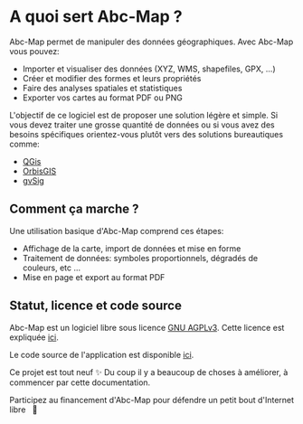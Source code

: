 <a name="features"></a>

# A quoi sert Abc-Map ?

Abc-Map permet de manipuler des données géographiques. Avec Abc-Map vous pouvez:

- Importer et visualiser des données (XYZ, WMS, shapefiles, GPX, ...)
- Créer et modifier des formes et leurs propriétés
- Faire des analyses spatiales et statistiques
- Exporter vos cartes au format PDF ou PNG

L'objectif de ce logiciel est de proposer une solution légère et simple. Si vous devez traiter une grosse
quantité de données ou si vous avez des besoins spécifiques orientez-vous plutôt vers des solutions bureautiques
comme:

- <a href="https://www.qgis.org/" target='_blank'>QGis</a>
- <a href="http://orbisgis.org/" target='_blank'>OrbisGIS</a>
- <a href="http://www.gvsig.com" target='_blank'>gvSig</a>

## Comment ça marche ?

Une utilisation basique d'Abc-Map comprend ces étapes:

- Affichage de la carte, import de données et mise en forme
- Traitement de données: symboles proportionnels, dégradés de couleurs, etc ...
- Mise en page et export au format PDF

## Statut, licence et code source

Abc-Map est un logiciel libre sous licence <a target='_blank' href='https://www.gnu.org/licenses/agpl-3.0.html'>GNU AGPLv3</a>. Cette licence est expliquée <a target='_blank' href='https://www.gnu.org/licenses/quick-guide-gplv3.fr.html'>ici</a>.

Le code source de l'application est disponible <a target='_blank' href='https://gitlab.com/abc-map/abc-map'>ici</a>.

<div class='alert alert-info my-3'>
  <p class="m-3">Ce projet est tout neuf ✨ Du coup il y a beaucoup de choses à améliorer, à commencer par cette documentation.</p>

  <a class='btn btn-link' onclick='abc.goTo("/funding")'>
  Participez au financement d&apos;Abc-Map pour défendre un petit bout d'Internet libre &nbsp;&nbsp;💌
  </a>
</div>
